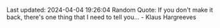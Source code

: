 Last updated: 2024-04-04 19:26:04
Random Quote: If you don't make it back, there's one thing that I need to tell you... - Klaus Hargreeves